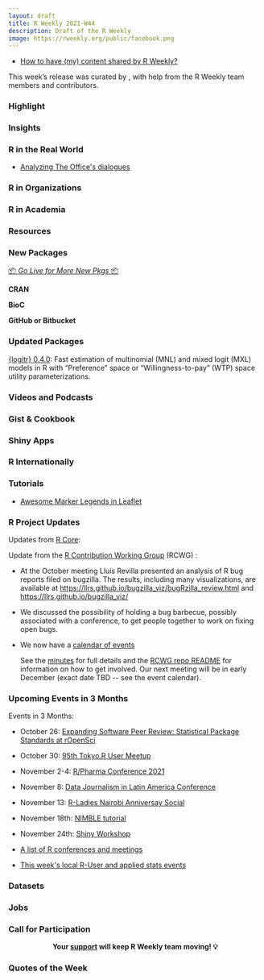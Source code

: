 ```yaml
---
layout: draft
title: R Weekly 2021-W44
description: Draft of the R Weekly
image: https://rweekly.org/public/facebook.png
---
```



+ [How to have (my) content shared by R Weekly?](https://github.com/rweekly/rweekly.org#how-to-have-my-content-shared-by-r-weekly)

This week’s release was curated by [](), with help from the R Weekly team members and contributors.



###  Highlight



### Insights



### R in the Real World

+ [Analyzing The Office's dialogues](https://daniloderosa.com/blog/theoffice/)


###  R in Organizations



###  R in Academia



###  Resources



###  New Packages

<p class="added-hostname"><a href="https://rweekly.org/live" target="_blank" class="externalLink">📦 <i>Go Live for More New Pkgs</i> 📦</a></p>

**CRAN**



**BioC**



**GitHub or Bitbucket**



### Updated Packages

[{logitr} 0.4.0](https://cran.r-project.org/web/packages/logitr): Fast estimation of multinomial (MNL) and mixed logit (MXL) models in R with “Preference” space or “Willingness-to-pay” (WTP) space utility
parameterizations.

###  Videos and Podcasts



### Gist & Cookbook



### Shiny Apps



### R Internationally



###  Tutorials

+ [Awesome Marker Legends in Leaflet](https://roh.engineering/posts/2021/10/awesome-marker-legends-in-leaflet/)



<!--<div class="post-more-begin></div><div class="post-more-end"></div>-->

###  R Project Updates

Updates from [R Core](http://developer.r-project.org/blosxom.cgi/R-devel/NEWS):

Update from the [R Contribution Working Group](https://forwards.github.io/rcontribution/working-group) (RCWG) :

* At the October meeting Lluís Revilla presented an analysis of R bug reports filed on bugzilla. The results, including many visualizations, are available at https://llrs.github.io/bugzilla_viz/bugRzilla_review.html and https://llrs.github.io/bugzilla_viz/
* We discussed the possibility of holding a bug barbecue, possibly associated with a conference, to get people together to work on fixing open bugs.
* We now have a [calendar of events](https://forwards.github.io/rcontribution/events)

  See the [minutes](https://github.com/forwards/rcontribution/blob/master/team_minutes/2021-10-26.md) for full details and the [RCWG repo README](https://github.com/forwards/rcontribution) for information on how to get involved. Our next meeting will be in early December (exact date TBD -- see the event calendar).

###  Upcoming Events in 3 Months

Events in 3 Months:

+ October 26: [Expanding Software Peer Review: Statistical Package Standards at rOpenSci](https://ropensci.org/commcalls/oct2021-statsreview02/)

+ October 30: [95th Tokyo.R User Meetup](https://tokyor.connpass.com/event/225967/)

+ November 2-4: [R/Pharma Conference 2021](https://rinpharma.com/)

+ November 8: [Data Journalism in Latin America Conference](https://www.r-consortium.org/blog/2021/10/18/largest-data-journalism-conference-in-latin-america-coda-br-starts-nov-8)

+ November 13: [R-Ladies Nairobi Anniversay Social](https://t.co/Q7ZSj0PJkf?amp=1)

+ November 18th: [NIMBLE tutorial](https://r-nimble.org/nimble-online-tutorial-november-18-2021)

+ November 24th: [Shiny Workshop](https://mirai-solutions.ch/news/2021/10/22/announce-shiny3-ws/)

+ [A list of R conferences and meetings](https://jumpingrivers.github.io/meetingsR/events.html)

+ [This week's local R-User and applied stats events](https://community.rstudio.com/c/irl)


### Datasets

### Jobs




###  Call for Participation


<p class="hide-support added-hostname support-rweekly" style="text-align: center;font-weight: bold;">Your <a class="non-visited externalLink" href="https://www.patreon.com/rweekly" onclick="pas(this)">support</a> will keep R Weekly team moving! 💡</p>

###  Quotes of the Week
